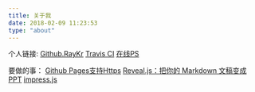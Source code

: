 ```yaml
---
title: 关于我
date: 2018-02-09 11:23:53
type: "about"
---
```


个人链接:
[Github.RayKr](https://github.com/RayKr) [Travis CI](https://travis-ci.org/RayKr/ihave.news) [在线PS](https://pixlr.com/editor/)

要做的事：
[Github Pages支持Https](https://zhuanlan.zhihu.com/p/22667528) [Reveal.js：把你的 Markdown 文稿变成 PPT](https://sspai.com/post/40657) [impress.js](https://github.com/impress/impress.js)